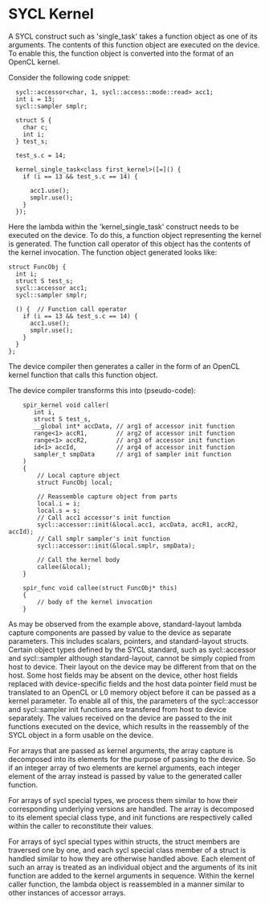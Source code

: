 # SYCL Kernel

A SYCL construct such as 'single_task' takes a function object as one of its arguments.   The contents of this function object are executed on the device.   To enable this, the function object is converted into the format of an OpenCL kernel.

Consider the following code snippet:

```
  sycl::accessor<char, 1, sycl::access::mode::read> acc1;
  int i = 13;
  sycl::sampler smplr;

  struct S {
    char c;
    int i;
  } test_s;

  test_s.c = 14;

  kernel_single_task<class first_kernel>([=]() {
    if (i == 13 && test_s.c == 14) {

      acc1.use();
      smplr.use();
    }
  });
```

Here the lambda within the 'kernel_single_task' construct needs to be executed on the device.  To do this, a function object representing the kernel is generated.   The function call operator of this object has the contents of the kernel invocation.  The function object generated looks like:

```
struct FuncObj {
  int i;
  struct S test_s;
  sycl::accessor acc1;
  sycl::sampler smplr;

  () {  // Function call operator
    if (i == 13 && test_s.c == 14) {
      acc1.use();
      smplr.use();
    }
  }
};
```

The device compiler then generates a caller in the form of an OpenCL kernel function that calls this function object.

The device compiler transforms this into (pseudo-code):

```
    spir_kernel void caller(
       int i,
       struct S test_s,
       __global int* accData, // arg1 of accessor init function
       range<1> accR1,        // arg2 of accessor init function
       range<1> accR2,        // arg3 of accessor init function
       id<1> accId,           // arg4 of accessor init function
       sampler_t smpData      // arg1 of sampler init function
    )
    {
        // Local capture object
        struct FuncObj local;

        // Reassemble capture object from parts
        local.i = i;
        local.s = s;
        // Call acc1 accessor's init function
        sycl::accessor::init(&local.acc1, accData, accR1, accR2, accId);
        // Call smplr sampler's init function
        sycl::accessor::init(&local.smplr, smpData);

        // Call the kernel body
        callee(&local);
    }

    spir_func void callee(struct FuncObj* this)
    {
        // body of the kernel invocation
    }
```

As may be observed from the example above, standard-layout lambda capture components are passed by value to the device as separate parameters. This includes scalars, pointers, and standard-layout structs. Certain object types defined by the SYCL standard, such as sycl::accessor and sycl::sampler although standard-layout, cannot be simply copied from host to device. Their layout on the device may be different from that on the host. Some host fields may be absent on the device, other host fields replaced with device-specific fields and the host data pointer field must be translated to an OpenCL or L0 memory object before it can be passed as a kernel parameter. To enable all of this, the parameters of the sycl::accessor and sycl::sampler init functions are transfered from host to device separately. The values received on the device are passed to the init functions executed on the device, which results in the reassembly of the SYCL object in a form usable on the device.

For arrays that are passed as kernel arguments, the array capture is decomposed into its elements for the purpose of passing to the device.  So if an integer array of two elements are kernel arguments, each integer element of the array instead is passed by value to the generated caller function.

For arrays of sycl special types, we process them similar to how their corresponding underlying versions are handled.   The array is decomposed to its element special class type, and init functions are respectively called within the caller to reconstitute their values.

For arrays of sycl special types within structs, the struct members are traversed one by one, and each sycl special class member of a struct is handled similar to how they are otherwise handled above.  Each element of such an array is treated as an individual object and the arguments of its init function are added to the kernel arguments in sequence. Within the kernel caller function, the lambda object is reassembled in a manner similar to other instances of accessor arrays.
